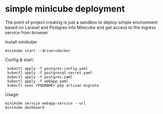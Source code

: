 # simple minicube deployment

The point of project creating is just a sandbox to deploy simple environment based on Laravel and Postgres into Minicube and get access to the ingress service from browser

Install minikube:
```
minikube start --driver=docker
```

Config & start:
```
 kubectl apply -f postgres-config.yaml  
 kubectl apply -f postgresql-secret.yaml 
 kubectl apply -f postgres.yaml
 kubectl apply -f webapp.yaml
 kubectl exec <PODNAME> php artisan migrate
```

Usage:
```
minikube service webapp-service --url
minikube dashboard
```